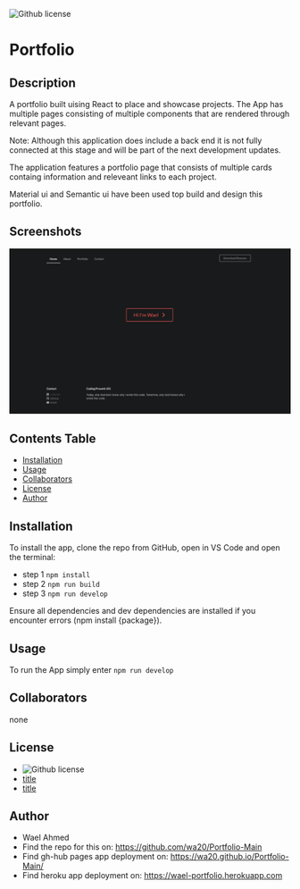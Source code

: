 
![Github license](https://img.shields.io/badge/license-MIT-blue.svg)

# Portfolio

## Description

A portfolio built uising React to place and showcase projects. The App has multiple pages consisting of multiple components that are rendered through relevant pages.

Note: Although this application does include a back end it is not fully connected at this stage and will be part of the next development updates.

The application features a portfolio page that consists of multiple cards containg information and releveant links to each project.

Material ui and Semantic ui have been used top build and design this portfolio.


## Screenshots
![Homepage](client/src/assets/screenshots/homepage.png)



  ## Contents Table
  - [Installation](#Installation)
  - [Usage](#|Usage)
  - [Collaborators](#Collaborators)
  - [License](#License)
  - [Author](#Author)


## Installation

To install the app, clone the repo from GitHub, open in VS Code and open the terminal:

* step 1 `npm install`
* step 2 `npm run build`
* step 3 `npm run develop`

Ensure all dependencies and dev dependencies are installed if you encounter errors (npm install {package}).

## Usage

To run the App simply enter `npm run develop`


## Collaborators
none


## License
- ![Github license](https://img.shields.io/badge/license-MIT-blue.svg)
- [title](https://opensource.org/licenses/MIT)
- [title](https://opensource.org/licenses/MIT)

## Author
- Wael Ahmed
- Find the repo for this on: https://github.com/wa20/Portfolio-Main
- Find gh-hub pages app deployment on: https://wa20.github.io/Portfolio-Main/
- Find heroku app deployment on: https://wael-portfolio.herokuapp.com





